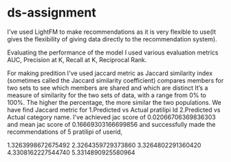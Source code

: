 # ds-assignment
I've used LightFM to make recommendations as it is very flexible to use(It gives the flexibility of giving data directly to the recommendation system).

Evaluating the performance of the model I used various evaluation metrics AUC, Precision at K, Recall at K, Reciprocal Rank.

For making predition I've used jaccard metric as Jaccard similarity index (sometimes called the Jaccard similarity coefficient) compares members for two sets to see which members are shared and which are distinct It’s a measure of similarity for the two sets of data, with a range from 0% to 100%. The higher the percentage, the more similar the two populations. We have find Jaccard metric for
1.Predicted vs Actual pratilipi Id
2.Predicted vs Actual category name.
I've achieved jac score of  0.02066706369836303 and mean jac score of 0.16669303166699856
and successfully made the recommendations of 5 pratilipi of userid,

1.3263998672675492
2.3264359729373860
3.3264802291360420
4.3308162227544740
5.3314890925580964
